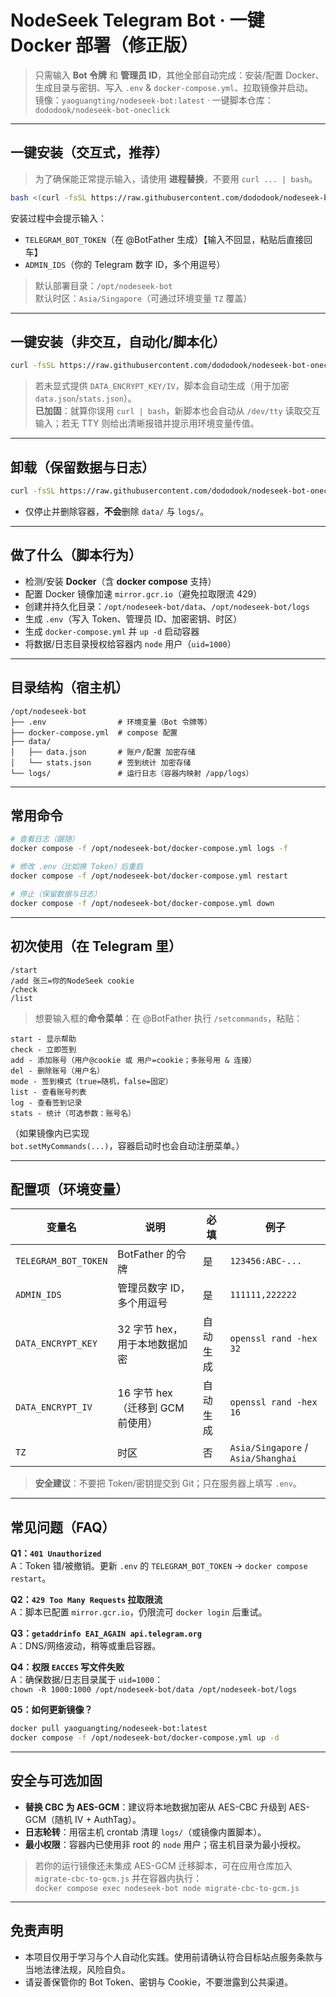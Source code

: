 # NodeSeek  Telegram Bot · 一键 Docker 部署（修正版）

> 只需输入 **Bot 令牌** 和 **管理员 ID**，其他全部自动完成：安装/配置 Docker、生成目录与密钥、写入 `.env` & `docker-compose.yml`、拉取镜像并启动。  
> 镜像：`yaoguangting/nodeseek-bot:latest` · 一键脚本仓库：`dododook/nodeseek-bot-oneclick`

---

## 一键安装（交互式，推荐）

> 为了确保能正常提示输入，请使用 **进程替换**，不要用 `curl ... | bash`。

```bash
bash <(curl -fsSL https://raw.githubusercontent.com/dododook/nodeseek-bot-oneclick/main/install.sh)
```
安装过程中会提示输入：
- `TELEGRAM_BOT_TOKEN`（在 @BotFather 生成）【输入不回显，粘贴后直接回车】
- `ADMIN_IDS`（你的 Telegram 数字 ID，多个用逗号）

> 默认部署目录：`/opt/nodeseek-bot`  
> 默认时区：`Asia/Singapore`（可通过环境变量 `TZ` 覆盖）

---

## 一键安装（非交互，自动化/脚本化）

```bash
curl -fsSL https://raw.githubusercontent.com/dododook/nodeseek-bot-oneclick/main/install.sh |   PROJECT_DIR=/opt/nodeseek-bot   REPO=yaoguangting/nodeseek-bot:latest   TZ=Asia/Singapore   TELEGRAM_BOT_TOKEN="123456:ABC_from_BotFather"   ADMIN_IDS="111111,222222"   bash
```
> 若未显式提供 `DATA_ENCRYPT_KEY/IV`，脚本会自动生成（用于加密 `data.json`/`stats.json`）。  
> **已加固**：就算你误用 `curl | bash`，新脚本也会自动从 `/dev/tty` 读取交互输入；若无 TTY 则给出清晰报错并提示用环境变量传值。

---

## 卸载（保留数据与日志）

```bash
curl -fsSL https://raw.githubusercontent.com/dododook/nodeseek-bot-oneclick/main/uninstall.sh | bash
```
- 仅停止并删除容器，**不会**删除 `data/` 与 `logs/`。

---

## 做了什么（脚本行为）

- 检测/安装 **Docker**（含 **docker compose** 支持）
- 配置 Docker 镜像加速 `mirror.gcr.io`（避免拉取限流 429）
- 创建并持久化目录：`/opt/nodeseek-bot/data`、`/opt/nodeseek-bot/logs`
- 生成 `.env`（写入 Token、管理员 ID、加密密钥、时区）
- 生成 `docker-compose.yml` 并 `up -d` 启动容器
- 将数据/日志目录授权给容器内 `node` 用户（`uid=1000`）

---

## 目录结构（宿主机）

```
/opt/nodeseek-bot
├── .env                # 环境变量（Bot 令牌等）
├── docker-compose.yml  # compose 配置
├── data/
│   ├── data.json       # 账户/配置 加密存储
│   └── stats.json      # 签到统计 加密存储
└── logs/               # 运行日志（容器内映射 /app/logs）
```

---

## 常用命令

```bash
# 查看日志（跟随）
docker compose -f /opt/nodeseek-bot/docker-compose.yml logs -f

# 修改 .env（比如换 Token）后重启
docker compose -f /opt/nodeseek-bot/docker-compose.yml restart

# 停止（保留数据与日志）
docker compose -f /opt/nodeseek-bot/docker-compose.yml down
```

---

## 初次使用（在 Telegram 里）

```
/start
/add 张三=你的NodeSeek cookie
/check
/list
```

> 想要输入框的**命令菜单**：在 @BotFather 执行 `/setcommands`，粘贴：
```
start - 显示帮助
check - 立即签到
add - 添加账号（用户@cookie 或 用户=cookie；多账号用 & 连接）
del - 删除账号（用户名）
mode - 签到模式（true=随机，false=固定）
list - 查看账号列表
log - 查看签到记录
stats - 统计（可选参数：账号名）
```

（如果镜像内已实现 `bot.setMyCommands(...)`，容器启动时也会自动注册菜单。）

---

## 配置项（环境变量）

| 变量名 | 说明 | 必填 | 例子 |
|---|---|---|---|
| `TELEGRAM_BOT_TOKEN` | BotFather 的令牌 | 是 | `123456:ABC-...` |
| `ADMIN_IDS` | 管理员数字 ID，多个用逗号 | 是 | `111111,222222` |
| `DATA_ENCRYPT_KEY` | 32 字节 hex，用于本地数据加密 | 自动生成 | `openssl rand -hex 32` |
| `DATA_ENCRYPT_IV` | 16 字节 hex（迁移到 GCM 前使用） | 自动生成 | `openssl rand -hex 16` |
| `TZ` | 时区 | 否 | `Asia/Singapore` / `Asia/Shanghai` |

> **安全建议**：不要把 Token/密钥提交到 Git；只在服务器上填写 `.env`。

---

## 常见问题（FAQ）

**Q1：`401 Unauthorized`**  
A：Token 错/被撤销。更新 `.env` 的 `TELEGRAM_BOT_TOKEN` → `docker compose restart`。

**Q2：`429 Too Many Requests` 拉取限流**  
A：脚本已配置 `mirror.gcr.io`，仍限流可 `docker login` 后重试。

**Q3：`getaddrinfo EAI_AGAIN api.telegram.org`**  
A：DNS/网络波动，稍等或重启容器。

**Q4：权限 `EACCES` 写文件失败**  
A：确保数据/日志目录属于 `uid=1000`：  
`chown -R 1000:1000 /opt/nodeseek-bot/data /opt/nodeseek-bot/logs`

**Q5：如何更新镜像？**  
```bash
docker pull yaoguangting/nodeseek-bot:latest
docker compose -f /opt/nodeseek-bot/docker-compose.yml up -d
```

---

## 安全与可选加固

- **替换 CBC 为 AES-GCM**：建议将本地数据加密从 AES-CBC 升级到 AES-GCM（随机 IV + AuthTag）。  
- **日志轮转**：用宿主机 crontab 清理 `logs/`（或镜像内置脚本）。  
- **最小权限**：容器内已使用非 root 的 `node` 用户；宿主机目录为最小授权。

> 若你的运行镜像还未集成 AES-GCM 迁移脚本，可在应用仓库加入 `migrate-cbc-to-gcm.js` 并在容器内执行：  
> `docker compose exec nodeseek-bot node migrate-cbc-to-gcm.js`

---

## 免责声明

- 本项目仅用于学习与个人自动化实践。使用前请确认符合目标站点服务条款与当地法律法规，风险自负。
- 请妥善保管你的 Bot Token、密钥与 Cookie，不要泄露到公共渠道。

